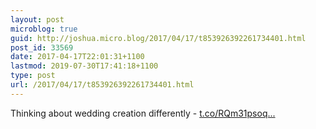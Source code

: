 ```yaml
---
layout: post
microblog: true
guid: http://joshua.micro.blog/2017/04/17/t853926392261734401.html
post_id: 33569
date: 2017-04-17T22:01:31+1100
lastmod: 2019-07-30T17:41:18+1100
type: post
url: /2017/04/17/t853926392261734401.html
---
```

Thinking about wedding creation differently - [t.co/RQm31psoq...](https://t.co/RQm31psoq5)
